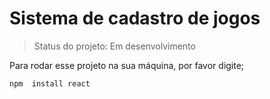 # Sistema  de  cadastro de jogos

>Status do projeto:  Em  desenvolvimento

Para  rodar esse projeto na sua máquina,  por favor digite;

```
npm  install react
```
